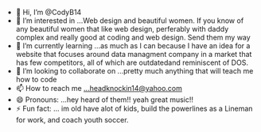 - 👋 Hi, I’m @CodyB14
- 👀 I’m interested in ...Web design and beautiful women. If you know of any beautiful women that like web design, perferably with daddy complex and really good at coding and web design. Send them my way
- 🌱 I’m currently learning ...as much as I can because I have an idea for a website that focuses around data managment company in a market that has few competitors, all of which are outdatedand reminiscent of DOS. 
- 💞️ I’m looking to collaborate on ...pretty much anything that will teach me how to code
- 📫 How to reach me ...headknockin14@yahoo.com 
- 😄 Pronouns: ...hey heard of them!! yeah great music!!
- ⚡ Fun fact: ... im old have alot of kids, build the powerlines as a Lineman for work, and coach youth soccer.

<!---
CodyB14/CodyB14 is a ✨ special ✨ repository because its `README.md` (this file) appears on your GitHub profile.
You can click the Preview link to take a look at your changes.
--->

